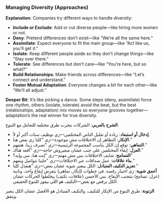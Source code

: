 ### Managing Diversity (Approaches)

**Explanation**: Companies try different ways to handle diversity:

- **Include or Exclude**: Add or cut diverse people—like hiring more women or not.
- **Deny**: Pretend differences don’t exist—like “We’re all the same here.”
- **Assimilate**: Expect everyone to fit the main group—like “Act like us, you’ll get it.”
- **Isolate**: Keep different people aside so they don’t change things—like “Stay over there.”
- **Tolerate**: See differences but don’t care—like “You’re here, but so what?”
- **Build Relationships**: Make friends across differences—like “Let’s connect and understand.”
- **Foster Mutual Adaptation**: Everyone changes a bit for each other—like “We’ll all adjust.”

**Deeper Bit**: It’s like picking a dance. Some steps (deny, assimilate) force one rhythm, others (isolate, tolerate) avoid the beat, but the best (relationships, adaptation) mix moves so everyone grooves together—adaptation’s the real winner for true diversity.

**الشرح بالعربي**: الشركات بتجرب طرق مختلفة للتعامل مع التنوع:

- **إدخال أو استبعاد**: زيادة أو تقليل الناس المختلفين—زي توظيف ستات أكتر أو لأ.
- **الإنكار**: التظاهر إن الاختلافات مش موجودة—زي "كلنا زي بعض هنا."
- **التماهي**: توقع إن الكل يناسب المجموعة الرئيسية—زي "تصرف زينا، هتفهم."
- **العزل**: إبقاء المختلفين على جنب عشان ميغيروش حاجة—زي "اقعد هناك."
- **التسامح**: شايف الاختلافات بس مش مهتم—زي "إنت هنا، بس وإيه؟"
- **بناء علاقات**: عمل صداقات عبر الاختلافات—زي "خلينا نتواصل ونفهم."
- **تعزيز التكيف المتبادل**: الكل بيتغير شوية عشان بعض—زي "هنعدل كلنا."  
    **أعمق شوية**: زي اختيار رقصة. في خطوات (إنكار، تماهي) بتفرض إيقاع واحد، وتانية (عزل، تسامح) بتتجنب الإيقاع، بس الأحسن (علاقات، تكيف) بيخلطوا الحركات عشان الكل يرقص مع بعض—التكيف هو اللي بيفوز للتنوع الحقيقي.

**الزتونة**: طرق التنوع من الإنكار للتكيف، والتكيف المتبادل هو الأفضل عشان الكل يتغير ويتفق.